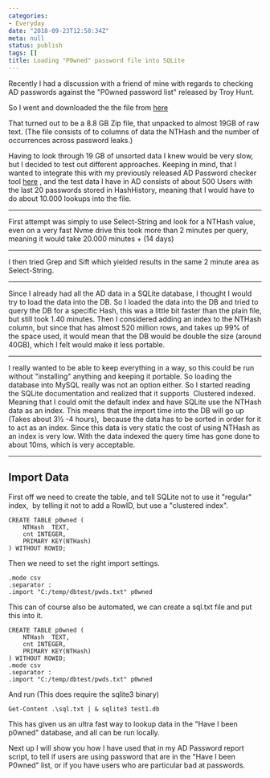 ```yaml
---
categories:
- Everyday
date: "2018-09-23T12:58:34Z"
meta: null
status: publish
tags: []
title: Loading "P0wned" password file into SQLite
---
```

<!-- wp:paragraph -->

Recently I had a discussion with a friend of mine with regards to checking AD passwords against the "P0wned password list" released by Troy Hunt.

<!-- /wp:paragraph -->

<!-- wp:paragraph -->

So I went and downloaded the the file from [here](https://haveibeenpwned.com/Passwords)

<!-- /wp:paragraph -->

<!-- wp:paragraph -->

That turned out to be a 8.8 GB Zip file, that unpacked to almost 19GB of raw text. (The file consists of to columns of data the NTHash and the number of occurrences across password leaks.)

<!-- /wp:paragraph -->

<!-- wp:paragraph -->

Having to look through 19 GB of unsorted data I knew would be very slow, but I decided to test out different approaches. Keeping in mind, that I wanted to integrate this with my previously released AD Password checker tool [<g class="gr_ gr_224 gr-alert gr_gramm gr_inline_cards gr_run_anim Style multiReplace" id="224" data-gr-id="224">here</g>](https://github.com/Claustn/Password-Report)<g class="gr_ gr_224 gr-alert gr_gramm gr_inline_cards gr_disable_anim_appear Style multiReplace" id="224" data-gr-id="224"> ,</g> and the test data I have in AD consists of about 500 Users with the last 20 passwords stored in HashHistory, meaning that I would have to do about 10.000 lookups into the file.

<!-- /wp:paragraph -->

<!-- wp:separator -->

* * *
<!-- /wp:separator -->

<!-- wp:paragraph -->

First attempt was simply to use Select-String and look for <g class="gr_ gr_5 gr-alert gr_gramm gr_inline_cards gr_run_anim Grammar multiReplace" id="5" data-gr-id="5">a NTHash</g> value, even on a very fast Nvme drive this took more than 2 minutes per query, meaning it would take 20.000 minutes + (14 days)

<!-- /wp:paragraph -->

<!-- wp:separator -->

* * *
<!-- /wp:separator -->

<!-- wp:paragraph -->

I then tried Grep and Sift which yielded results in the same 2 minute area as Select-String.

<!-- /wp:paragraph -->

<!-- wp:separator -->

* * *
<!-- /wp:separator -->

<!-- wp:paragraph -->

Since I already had all the AD data in <g class="gr_ gr_4 gr-alert gr_gramm gr_inline_cards gr_run_anim Grammar multiReplace" id="4" data-gr-id="4">a SQLite</g> database, I thought I would try to load the data into the DB<g class="gr_ gr_5 gr-alert gr_gramm gr_inline_cards gr_run_anim Punctuation multiReplace" id="5" data-gr-id="5">.</g>&nbsp;So I loaded the data into the DB and tried to query the DB for a specific Hash, this was a little bit faster than the plain file, but still took 1.40 minutes. Then I considered adding an index to the NTHash column, but since that has almost 520 million rows, and takes up 99% of the space used, it would mean that the DB would be double the size (around 40GB), which I felt would make it less portable.

<!-- /wp:paragraph -->

<!-- wp:separator -->

* * *
<!-- /wp:separator -->

<!-- wp:paragraph -->

I really wanted to be able to keep everything in a way, so this could be run without "installing" anything and keeping it portable. So loading the database into MySQL really was not an option either. So I started reading the SQLite documentation and realized that it supports&nbsp; Clustered indexed. Meaning that I could omit the default index and have SQLite use the NTHash data as an index. This means that the import time into the DB will go up (Takes about 3½ -4 hours),&nbsp; because the data has to be sorted in order for it to act as an index. Since this data is very static the cost of using NTHash as an index is very low. With the data indexed the query time has gone done to about 10ms, which is very acceptable.

<!-- /wp:paragraph -->

<!-- wp:paragraph -->

<!-- /wp:paragraph -->

<!-- wp:separator {"className":"is-style-wide"} -->

* * *
<!-- /wp:separator -->

<!-- wp:heading -->

## Import Data

<!-- /wp:heading -->

<!-- wp:paragraph -->

First off we need to create the <g class="gr_ gr_63 gr-alert gr_gramm gr_inline_cards gr_run_anim Punctuation only-del replaceWithoutSep" id="63" data-gr-id="63">table,</g> and tell SQLite not to use it "regular" index,&nbsp; by telling it not to add a RowID, but use a "clustered index".

<!-- /wp:paragraph -->

<!-- wp:paragraph -->

<!-- /wp:paragraph -->

<!-- wp:code -->

```
CREATE TABLE p0wned (
	NTHash	TEXT,
	cnt	INTEGER,
	PRIMARY KEY(NTHash)
) WITHOUT ROWID;
```

<!-- /wp:code -->

<!-- wp:paragraph -->

Then we need to set the right import settings.

<!-- /wp:paragraph -->

<!-- wp:code -->

```
.mode csv
.separator :
.import "C:/temp/dbtest/pwds.txt" p0wned
```

<!-- /wp:code -->

<!-- wp:paragraph -->

This can of course also be automated, we can create a sql.txt file and put this into it.

<!-- /wp:paragraph -->

<!-- wp:code -->

```
CREATE TABLE p0wned (
	NTHash	TEXT,
	cnt	INTEGER,
	PRIMARY KEY(NTHash)
) WITHOUT ROWID;
.mode csv
.separator :
.import "C:/temp/dbtest/pwds.txt" p0wned
```

<!-- /wp:code -->

<!-- wp:paragraph -->

And run (This does require the sqlite3 binary)

<!-- /wp:paragraph -->

<!-- wp:code -->

```
Get-Content .\sql.txt | & sqlite3 test1.db
```

<!-- /wp:code -->

<!-- wp:paragraph -->

This has given us an ultra fast way to lookup data in the "Have I been p0wned" database, and all can be run locally.

<!-- /wp:paragraph -->

<!-- wp:paragraph -->

Next up I will show you how I have used that in my AD Password report script, to tell if users are using password that are in the "Have I been P0wned" list, or if you have users who are particular bad at passwords.

<!-- /wp:paragraph -->

